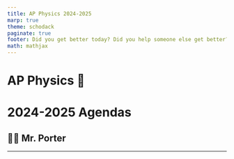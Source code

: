 ```yaml
---
title: AP Physics 2024-2025
marp: true
theme: schodack
paginate: true
footer: Did you get better today? Did you help someone else get better?
math: mathjax
---
```


# AP Physics 🔭 <!---fit--->

# **2024-2025** Agendas

## 👨‍🏫 Mr. Porter

---

